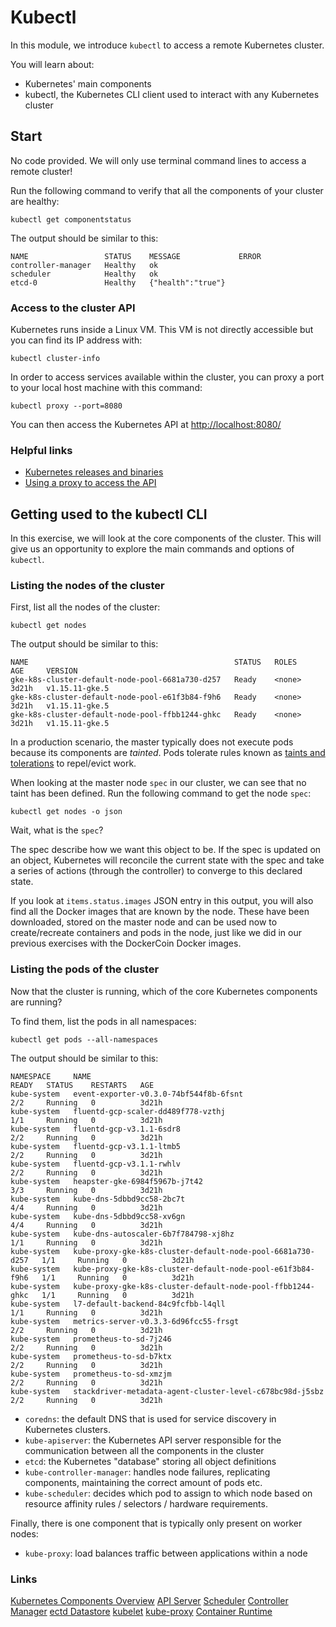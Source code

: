 # Kubectl

In this module, we introduce `kubectl` to access a remote Kubernetes cluster.

You will learn about:

- Kubernetes' main components
- kubectl, the Kubernetes CLI client used to interact with any Kubernetes cluster

## Start

No code provided. We will only use terminal command lines to access a remote cluster!

Run the following command to verify that all the components of your cluster are healthy:

```console
kubectl get componentstatus
```

The output should be similar to this:

```output
NAME                 STATUS    MESSAGE             ERROR
controller-manager   Healthy   ok
scheduler            Healthy   ok
etcd-0               Healthy   {"health":"true"}
```

### Access to the cluster API

Kubernetes runs inside a Linux VM. This VM is not directly accessible but you can find its IP address with:

```console
kubectl cluster-info
```

In order to access services available within the cluster, you can proxy a port to your local host machine with this command:

```console
kubectl proxy --port=8080
```

You can then access the Kubernetes API at <http://localhost:8080/>

### Helpful links

- [Kubernetes releases and binaries](https://github.com/kubernetes/kubernetes/releases/latest)
- [Using a proxy to access the API](https://kubernetes.io/docs/tasks/access-kubernetes-api/http-proxy-access-api/)

## Getting used to the kubectl CLI

In this exercise, we will look at the core components of the cluster. This will give us an opportunity to explore the main commands and options of `kubectl`.

### Listing the nodes of the cluster

First, list all the nodes of the cluster:

```console
kubectl get nodes
```

The output should be similar to this:

```output
NAME                                              STATUS   ROLES    AGE     VERSION
gke-k8s-cluster-default-node-pool-6681a730-d257   Ready    <none>   3d21h   v1.15.11-gke.5
gke-k8s-cluster-default-node-pool-e61f3b84-f9h6   Ready    <none>   3d21h   v1.15.11-gke.5
gke-k8s-cluster-default-node-pool-ffbb1244-ghkc   Ready    <none>   3d21h   v1.15.11-gke.5
```

In a production scenario, the master typically does not execute pods because its components are _tainted_. Pods tolerate rules known as [taints and tolerations](https://kubernetes.io/docs/concepts/configuration/taint-and-toleration/) to repel/evict work.

When looking at the master node `spec` in our cluster, we can see that no taint has been defined. Run the following command to get the node `spec`:

```console
kubectl get nodes -o json
```

Wait, what is the `spec`?

The spec describe how we want this object to be. If the spec is updated on an object, Kubernetes will reconcile the current state with the spec and take a series of actions (through the controller) to converge to this declared state.

If you look at `items.status.images` JSON entry in this output, you will also find all the Docker images that are known by the node. These have been downloaded, stored on the master node and can be used now to create/recreate containers and pods in the node, just like we did in our previous exercises with the DockerCoin Docker images.

### Listing the pods of the cluster

Now that the cluster is running, which of the core Kubernetes components are running?

To find them, list the pods in all namespaces:

```console
kubectl get pods --all-namespaces
```

The output should be similar to this:

```output
NAMESPACE     NAME                                                         READY   STATUS    RESTARTS   AGE
kube-system   event-exporter-v0.3.0-74bf544f8b-6fsnt                       2/2     Running   0          3d21h
kube-system   fluentd-gcp-scaler-dd489f778-vzthj                           1/1     Running   0          3d21h
kube-system   fluentd-gcp-v3.1.1-6sdr8                                     2/2     Running   0          3d21h
kube-system   fluentd-gcp-v3.1.1-ltmb5                                     2/2     Running   0          3d21h
kube-system   fluentd-gcp-v3.1.1-rwhlv                                     2/2     Running   0          3d21h
kube-system   heapster-gke-6984f5967b-j7t42                                3/3     Running   0          3d21h
kube-system   kube-dns-5dbbd9cc58-2bc7t                                    4/4     Running   0          3d21h
kube-system   kube-dns-5dbbd9cc58-xv6gn                                    4/4     Running   0          3d21h
kube-system   kube-dns-autoscaler-6b7f784798-xj8hz                         1/1     Running   0          3d21h
kube-system   kube-proxy-gke-k8s-cluster-default-node-pool-6681a730-d257   1/1     Running   0          3d21h
kube-system   kube-proxy-gke-k8s-cluster-default-node-pool-e61f3b84-f9h6   1/1     Running   0          3d21h
kube-system   kube-proxy-gke-k8s-cluster-default-node-pool-ffbb1244-ghkc   1/1     Running   0          3d21h
kube-system   l7-default-backend-84c9fcfbb-l4qll                           1/1     Running   0          3d21h
kube-system   metrics-server-v0.3.3-6d96fcc55-frsgt                        2/2     Running   0          3d21h
kube-system   prometheus-to-sd-7j246                                       2/2     Running   0          3d21h
kube-system   prometheus-to-sd-b7ktx                                       2/2     Running   0          3d21h
kube-system   prometheus-to-sd-xmzjm                                       2/2     Running   0          3d21h
kube-system   stackdriver-metadata-agent-cluster-level-c678bc98d-j5sbz     2/2     Running   0          3d21h
```

- `coredns`: the default DNS that is used for service discovery in Kubernetes clusters.
- `kube-apiserver`: the Kubernetes API server responsible for the communication between all the components in the cluster
- `etcd`: the Kubernetes "database" storing all object definitions
- `kube-controller-manager`: handles node failures, replicating components, maintaining the correct amount of pods etc.
- `kube-scheduler`: decides which pod to assign to which node based on resource affinity rules / selectors / hardware requirements.

Finally, there is one component that is typically only present on worker nodes:

- `kube-proxy`: load balances traffic between applications within a node

### Links

[Kubernetes Components Overview](https://kubernetes.io/docs/concepts/overview/components/)
[API Server](https://kubernetes.io/docs/reference/command-line-tools-reference/kube-apiserver/)
[Scheduler](https://kubernetes.io/docs/reference/command-line-tools-reference/kube-scheduler/)
[Controller Manager](https://kubernetes.io/docs/reference/command-line-tools-reference/kube-controller-manager/)
[ectd Datastore](https://kubernetes.io/docs/concepts/overview/components/#etcd)
[kubelet](https://kubernetes.io/docs/reference/command-line-tools-reference/kubelet/)
[kube-proxy](https://kubernetes.io/docs/reference/command-line-tools-reference/kube-proxy/)
[Container Runtime](https://kubernetes.io/docs/concepts/overview/components/#container-runtime)
